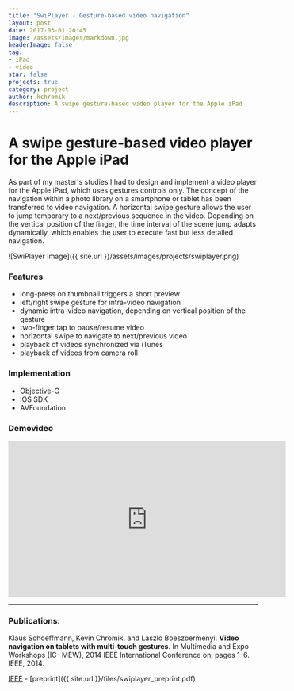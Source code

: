 ```yaml
---
title: "SwiPlayer - Gesture-based video navigation"
layout: post
date: 2017-03-01 20:45
image: /assets/images/markdown.jpg
headerImage: false
tag:
- iPad
- video
star: false
projects: true
category: project
author: kchromik
description: A swipe gesture-based video player for the Apple iPad
---
```


# A swipe gesture-based video player for the Apple iPad

As part of my master's studies I had to design and implement a video player for the Apple iPad, which uses gestures controls only. The concept of the navigation within a photo library on a smartphone or tablet has been transferred to video navigation. A horizontal swipe gesture allows the user to jump temporary to a next/previous sequence in the video. Depending on the vertical position of the finger, the time interval of the scene jump adapts dynamically, which enables the user to execute fast but less detailed navigation.

![SwiPlayer Image]({{ site.url }}/assets/images/projects/swiplayer.png)

### Features
* long-press on thumbnail triggers a short preview
* left/right swipe gesture for intra-video navigation
* dynamic intra-video navigation, depending on vertical position of the gesture
* two-finger tap to pause/resume video
* horizontal swipe to navigate to next/previous video
* playback of videos synchronized via iTunes
* playback of videos from camera roll

### Implementation
* Objective-C
* iOS SDK
* AVFoundation

### Demovideo

<iframe width="560" height="315" src="https://www.youtube.com/embed/yy1TqMIPIYw" frameborder="0" allowfullscreen></iframe>

---
### Publications:

Klaus Schoeffmann, Kevin Chromik, and Laszlo Boeszoermenyi. **Video navigation on tablets with multi-touch gestures**. In Multimedia and Expo Workshops (IC- MEW), 2014 IEEE International Conference on, pages 1–6. IEEE, 2014.

[IEEE](http://ieeexplore.ieee.org/document/6890560/) - [preprint]({{ site.url }}/files/swiplayer_preprint.pdf)
